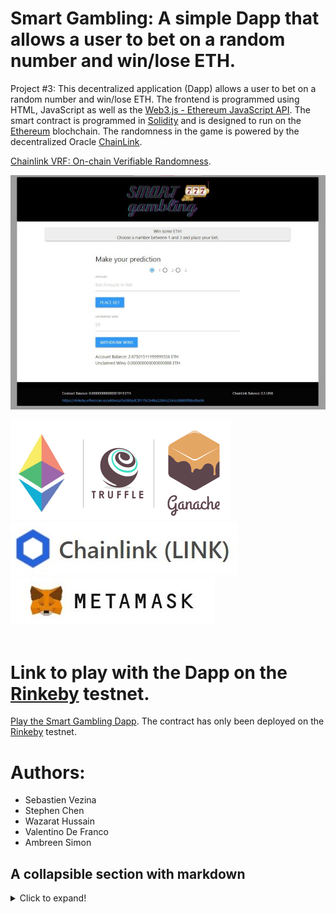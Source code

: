 # Smart Gambling: A simple Dapp that allows a user to bet on a random number and win/lose ETH.  

Project #3: This decentralized application (Dapp) allows a user to bet on a random number and win/lose ETH. The frontend is programmed using HTML, JavaScript as well as the [Web3.js - Ethereum JavaScript API](https://web3js.readthedocs.io/). The smart contract is programmed in [Solidity](https://docs.soliditylang.org/) and is designed to run on the [Ethereum](https://ethereum.org/en/) blochchain. The randomness in the game is powered by the decentralized Oracle [ChainLink](https://chain.link/solutions/chainlink-vrf). 

[Chainlink VRF: On-chain Verifiable Randomness](https://blog.chain.link/verifiable-random-functions-vrf-random-number-generation-rng-feature/). 

![Logo](images/SmartGamblingGUI.jpg)  

![Logo](images/ganache.png) ![Logo](images/ChainLinkLogo.jpg) ![Logo](images/MetaMaskLogo.jpg)
<br />
<br />
# Link to play with the Dapp on the [Rinkeby](https://www.rinkeby.io/) testnet.  

[Play the Smart Gambling Dapp](https://fintechcamp.github.io/SmartGambling/). The contract has only been deployed on the [Rinkeby](https://www.rinkeby.io/) testnet.

# Authors:  
- Sebastien Vezina
- Stephen Chen
- Wazarat Hussain
- Valentino De Franco
- Ambreen Simon

## A collapsible section with markdown
<details>
  <summary>Click to expand!</summary>
  
  ## Heading
  1. A numbered
  2. list
     * With some
     * Sub bullets
</details>
